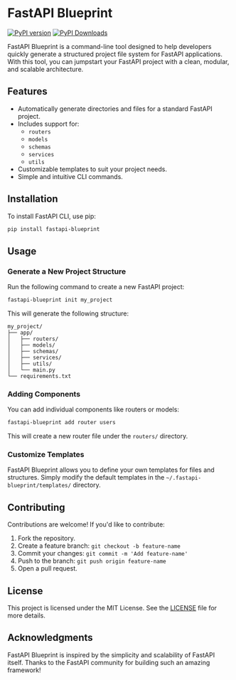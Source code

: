 # FastAPI Blueprint
[![PyPI version](https://badge.fury.io/py/your-package-name.svg)](https://pypi.org/project/fastapi-blueprint/)
[![PyPI Downloads](https://static.pepy.tech/badge/fastapi-blueprint)](https://pepy.tech/projects/fastapi-blueprint)

FastAPI Blueprint is a command-line tool designed to help developers quickly generate a structured project file system for FastAPI applications. With this tool, you can jumpstart your FastAPI project with a clean, modular, and scalable architecture.

## Features

- Automatically generate directories and files for a standard FastAPI project.
- Includes support for:
  - `routers`
  - `models`
  - `schemas`
  - `services`
  - `utils`
- Customizable templates to suit your project needs.
- Simple and intuitive CLI commands.

## Installation

To install FastAPI CLI, use pip:

```bash
pip install fastapi-blueprint
```

## Usage

### Generate a New Project Structure

Run the following command to create a new FastAPI project:

```bash
fastapi-blueprint init my_project
```

This will generate the following structure:

```
my_project/
├── app/
│   ├── routers/
│   ├── models/
│   ├── schemas/
│   ├── services/
│   ├── utils/
│   └── main.py
└── requirements.txt
```

### Adding Components

You can add individual components like routers or models:

```bash
fastapi-blueprint add router users
```

This will create a new router file under the `routers/` directory.

### Customize Templates

FastAPI Blueprint allows you to define your own templates for files and structures. Simply modify the default templates in the `~/.fastapi-blueprint/templates/` directory.

## Contributing

Contributions are welcome! If you'd like to contribute:

1. Fork the repository.
2. Create a feature branch: `git checkout -b feature-name`
3. Commit your changes: `git commit -m 'Add feature-name'`
4. Push to the branch: `git push origin feature-name`
5. Open a pull request.

## License

This project is licensed under the MIT License. See the [LICENSE](LICENSE) file for more details.

## Acknowledgments

FastAPI Blueprint is inspired by the simplicity and scalability of FastAPI itself. Thanks to the FastAPI community for building such an amazing framework!


